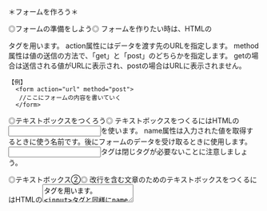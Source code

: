 ＊フォームを作ろう＊

◎フォームの準備をしよう◎
フォームを作りたい時は、HTMLの<form>タグを用います。
action属性にはデータを渡す先のURLを指定します。
method属性は値の送信の方法で、「get」と「post」のどちらかを指定します。
getの場合は送信される値がURLに表示され、postの場合はURLに表示されません。

    【例】
      <form action="url" method="post">
       //ここにフォームの内容を書いていく
      </form>
      
◎テキストボックスをつくろう◎
テキストボックスをつくるにはHTMLの<input type="text">を使います。
name属性は入力された値を取得するときに使う名前です。後にフォームのデータを受け取るときに使用します。
<input>タグは閉じタグが必要ないことに注意しましょう。

◎テキストボックス②◎
改行を含む文章のためのテキストボックスをつくるにはHTMLの<textarea>タグを用います。
<input>タグと同様にname属性に、入力値を取得するときに使う名前を指定します。<textarea>タグは閉じタグが必要なので注意してください。

◎送信ボタンをつくろう◎
送信ボタンをつくるには<input type="submit">を用います。
value属性に指定された値がボタン上に表示されます。

◎フォームのデータを受け取ろう◎
フォームで送信した値を受け取るには「$_POST」を使用します。「$_POST」は連想配列になっています。
[ ]の中に、<input>と<textarea>のname属性に指定した値を入れることで、それぞれの送信した値を受け取ることが出来ます。

      【送信ボタンのHTML】

        <input type="submit" value="送信">

      【name = "body"で送られてきた値を受け取る】

        <?php
          echo $_POST['body'];
        ?>
        
◎セレクトボックスの作り方◎
セレクトボックスをつくるには図のように<select>タグの中に<option>タグを並べます。
<option>タグの中身が選択肢として表示されます。

【例】
  <select>
    <option>りんご</option>
    <option>ばなな</option>
    <option>みかん</option>
  </select>

◎選んだ選択肢の値を渡そう◎
セレクトボックスの値の渡し方を見てみましょう。
<select>タグには「$_POST」で値を受け取るためのname属性を指定します。
<option>タグのvalue属性が送信される値です。

    【例】
      <form action="sent.php" method="post">
        <select name="fruit">
          <option value="apple" > りんご </option>
          <option value="banana"> ばなな </option>
          <option value="orange"> みかん </option>
        </select>       
      </from>
      
◎フォームを完成させよう◎
いよいよ最後の演習になりました！繰り返し処理と変数展開を用いて多数のoptionタグを作りましょう。
ただし、変数展開を用いる際はダブルクォーテーションで囲むようにしましょう。

【例】
  for ($i = 1;$i < 4; $i++) {
    echo "<option value='{$i}'>{$i}</option>";
  }
 
 　　　　　　　　　⬇
          （以下と同じ意味です）
  echo "<optionvalue='1'>1</option>";
  echo "<optionvalue='2'>2</option>";
  echo "<optionvalue='3'>3</option>";
